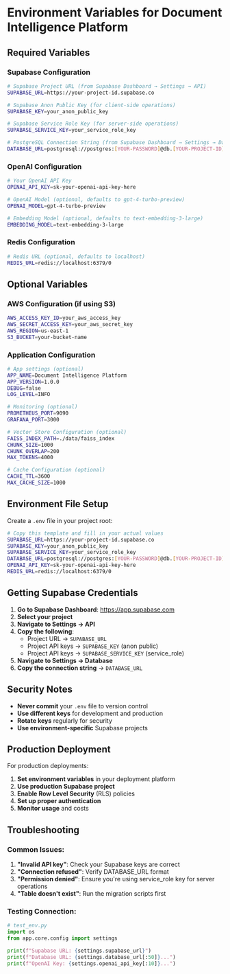 # Environment Variables for Document Intelligence Platform

## Required Variables

### Supabase Configuration
```bash
# Supabase Project URL (from Supabase Dashboard → Settings → API)
SUPABASE_URL=https://your-project-id.supabase.co

# Supabase Anon Public Key (for client-side operations)
SUPABASE_KEY=your_anon_public_key

# Supabase Service Role Key (for server-side operations)
SUPABASE_SERVICE_KEY=your_service_role_key

# PostgreSQL Connection String (from Supabase Dashboard → Settings → Database)
DATABASE_URL=postgresql://postgres:[YOUR-PASSWORD]@db.[YOUR-PROJECT-ID].supabase.co:5432/postgres
```

### OpenAI Configuration
```bash
# Your OpenAI API Key
OPENAI_API_KEY=sk-your-openai-api-key-here

# OpenAI Model (optional, defaults to gpt-4-turbo-preview)
OPENAI_MODEL=gpt-4-turbo-preview

# Embedding Model (optional, defaults to text-embedding-3-large)
EMBEDDING_MODEL=text-embedding-3-large
```

### Redis Configuration
```bash
# Redis URL (optional, defaults to localhost)
REDIS_URL=redis://localhost:6379/0
```

## Optional Variables

### AWS Configuration (if using S3)
```bash
AWS_ACCESS_KEY_ID=your_aws_access_key
AWS_SECRET_ACCESS_KEY=your_aws_secret_key
AWS_REGION=us-east-1
S3_BUCKET=your-bucket-name
```

### Application Configuration
```bash
# App settings (optional)
APP_NAME=Document Intelligence Platform
APP_VERSION=1.0.0
DEBUG=false
LOG_LEVEL=INFO

# Monitoring (optional)
PROMETHEUS_PORT=9090
GRAFANA_PORT=3000

# Vector Store Configuration (optional)
FAISS_INDEX_PATH=./data/faiss_index
CHUNK_SIZE=1000
CHUNK_OVERLAP=200
MAX_TOKENS=4000

# Cache Configuration (optional)
CACHE_TTL=3600
MAX_CACHE_SIZE=1000
```

## Environment File Setup

Create a `.env` file in your project root:

```bash
# Copy this template and fill in your actual values
SUPABASE_URL=https://your-project-id.supabase.co
SUPABASE_KEY=your_anon_public_key
SUPABASE_SERVICE_KEY=your_service_role_key
DATABASE_URL=postgresql://postgres:[YOUR-PASSWORD]@db.[YOUR-PROJECT-ID].supabase.co:5432/postgres
OPENAI_API_KEY=sk-your-openai-api-key-here
REDIS_URL=redis://localhost:6379/0
```

## Getting Supabase Credentials

1. **Go to Supabase Dashboard**: https://app.supabase.com
2. **Select your project**
3. **Navigate to Settings → API**
4. **Copy the following**:
   - Project URL → `SUPABASE_URL`
   - Project API keys → `SUPABASE_KEY` (anon public)
   - Project API keys → `SUPABASE_SERVICE_KEY` (service_role)
5. **Navigate to Settings → Database**
6. **Copy the connection string** → `DATABASE_URL`

## Security Notes

- **Never commit** your `.env` file to version control
- **Use different keys** for development and production
- **Rotate keys** regularly for security
- **Use environment-specific** Supabase projects

## Production Deployment

For production deployments:

1. **Set environment variables** in your deployment platform
2. **Use production Supabase project**
3. **Enable Row Level Security** (RLS) policies
4. **Set up proper authentication**
5. **Monitor usage** and costs

## Troubleshooting

### Common Issues:

1. **"Invalid API key"**: Check your Supabase keys are correct
2. **"Connection refused"**: Verify DATABASE_URL format
3. **"Permission denied"**: Ensure you're using service_role key for server operations
4. **"Table doesn't exist"**: Run the migration scripts first

### Testing Connection:

```python
# test_env.py
import os
from app.core.config import settings

print(f"Supabase URL: {settings.supabase_url}")
print(f"Database URL: {settings.database_url[:50]}...")
print(f"OpenAI Key: {settings.openai_api_key[:10]}...")
```
